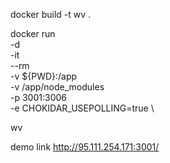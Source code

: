 docker build -t wv .

docker run \
 -d \
 -it \
 --rm \
 -v ${PWD}:/app \
 -v /app/node_modules \
 -p 3001:3006 \
 -e CHOKIDAR_USEPOLLING=true \

wv

demo link http://95.111.254.171:3001/
